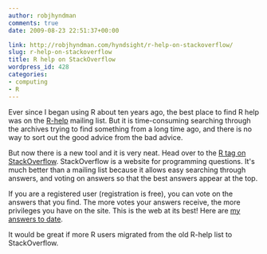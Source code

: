 ```yaml
---
author: robjhyndman
comments: true
date: 2009-08-23 22:51:37+00:00

link: http://robjhyndman.com/hyndsight/r-help-on-stackoverflow/
slug: r-help-on-stackoverflow
title: R help on StackOverflow
wordpress_id: 428
categories:
- computing
- R
---
```


Ever since I began using R about ten years ago, the best place to find R help was on the [R-help](https://stat.ethz.ch/mailman/listinfo/r-help) mailing list. But it is time-consuming searching through the archives trying to find something from a long time ago, and there is no way to sort out the good advice from the bad advice.

But now there is a new tool and it is very neat. Head over to the [R tag on StackOverflow](http://stackoverflow.com/questions/tagged/r). StackOverflow is a website for programming questions. It's much better than a mailing list because it allows easy searching through answers, and voting on answers so that the best answers appear at the top.

If you are a registered user (registration is free), you can vote on the answers that you find. The more votes your answers receive, the more privileges you have on the site. This is the web at its best! Here are [my answers to date](http://stackoverflow.com/users/144157/rob-hyndman).

It would be great if more R users migrated from the old R-help list to StackOverflow.
